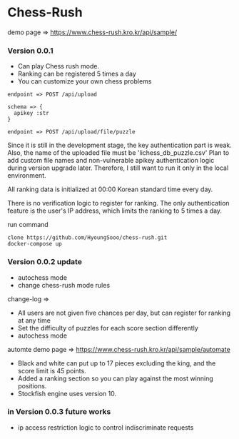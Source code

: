 # Chess-Rush

demo page => https://www.chess-rush.kro.kr/api/sample/

### Version 0.0.1
* Can play Chess rush mode.
* Ranking can be registered 5 times a day
* You can customize your own chess problems
```shell
endpoint => POST /api/upload

schema => {
  apikey :str
}

endpoint => POST /api/upload/file/puzzle
``` 
Since it is still in the development stage, the key authentication part is weak.
Also, the name of the uploaded file must be 'lichess_db_puzzle.csv'
Plan to add custom file names and non-vulnerable apikey authentication logic during version upgrade later.
Therefore, I still want to run it only in the local environment.

All ranking data is initialized at 00:00 Korean standard time every day.


There is no verification logic to register for ranking.
The only authentication feature is the user's IP address, which limits the ranking to 5 times a day.


run command
```shell
clone https://github.com/HyoungSooo/chess-rush.git
docker-compose up
```

### Version 0.0.2 update
* autochess mode
* change chess-rush mode rules


change-log =>
* All users are not given five chances per day, but can register for ranking at any time
* Set the difficulty of puzzles for each score section differently
* autochess mode


automte demo page => https://www.chess-rush.kro.kr/api/sample/automate
* Black and white can put up to 17 pieces excluding the king, and the score limit is 45 points.
* Added a ranking section so you can play against the most winning positions.
* Stockfish engine uses version 10.



### in Version 0.0.3 future works
* ip access restriction logic to control indiscriminate requests
